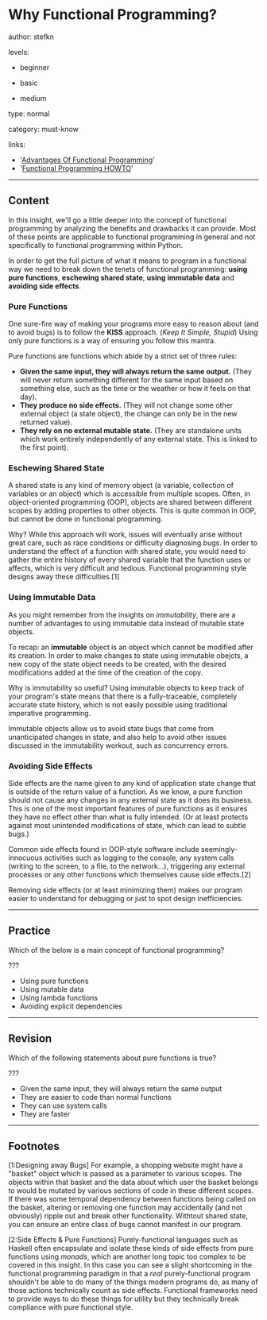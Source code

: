 # Why Functional Programming?

author: stefkn

levels:

  - beginner

  - basic

  - medium

type: normal

category: must-know

links:

  - '[Advantages Of Functional Programming](http://wiki.c2.com/?AdvantagesOfFunctionalProgramming)'
  - '[Functional Programming HOWTO](https://docs.python.org/2/howto/functional.html)'

---

## Content

In this insight, we'll go a little deeper into the concept of functional programming by analyzing the benefits and drawbacks it can provide. Most of these points are applicable to functional programming in general and not specifically to functional programming within Python.

In order to get the full picture of what it means to program in a functional way we need to break down the tenets of functional programming: **using pure functions**, **eschewing shared state**, **using immutable data** and **avoiding side effects**.

### Pure Functions

One sure-fire way of making your programs more easy to reason about (and to avoid bugs) is to follow the **KISS** approach. (*Keep It Simple, Stupid*) Using only pure functions is a way of ensuring you follow this mantra.

Pure functions are functions which abide by a strict set of three rules:

 - **Given the same input, they will always return the same output.** (They will never return something different for the same input based on something else, such as the time or the weather or how it feels on that day).
 - **They produce no side effects.** (They will not change some other external object (a state object), the change can only be in the new returned value).
 - **They rely on no external mutable state.** (They are standalone units which work entirely independently of any external state. This is linked to the first point).

### Eschewing Shared State

A shared state is any kind of memory object (a variable, collection of variables or an object) which is accessible from multiple scopes. Often, in object-oriented programming (OOP), objects are shared between different scopes by adding properties to other objects. This is quite common in OOP, but cannot be done in functional programming.

Why? While this approach will work, issues will eventually arise without great care, such as race conditions or difficulty diagnosing bugs. In order to understand the effect of a function with shared state, you would need to gather the entire history of every shared variable that the function uses or affects, which is very difficult and tedious. Functional programming style designs away these difficulties.[1]

### Using Immutable Data

As you might remember from the insights on *immutability*, there are a number of advantages to using immutable data instead of mutable state objects.

To recap: an **immutable** object is an object which cannot be modified after its creation. In order to make changes to state using immutable obejcts, a new copy of the state object needs to be created, with the desired modifications added at the time of the creation of the copy.

Why is immutability so useful? Using immutable objects to keep track of your program's state means that there is a fully-traceable, completely accurate state history, which is not easily possible using traditional imperative programming.

Immutable objects allow us to avoid state bugs that come from unanticipated changes in state, and also help to avoid other issues discussed in the immutability workout, such as concurrency errors.

### Avoiding Side Effects

Side effects are the name given to any kind of application state change that is outside of the return value of a function. As we know, a pure function should not cause any changes in any external state as it does its business. This is one of the most important features of pure functions as it ensures they have no effect other than what is fully intended. (Or at least protects against most unintended modifications of state, which can lead to subtle bugs.)

Common side effects found in OOP-style software include seemingly-innocuous activities such as logging to the console, any system calls (writing to the screen, to a file, to the network...), triggering any external processes or any other functions which themselves cause side effects.[2]

Removing side effects (or at least minimizing them) makes our program easier to understand for debugging or just to spot design inefficiencies.

---

## Practice

Which of the below is a main concept of functional programming?

???

* Using pure functions
* Using mutable data
* Using lambda functions
* Avoiding explicit dependencies

---

## Revision

Which of the following statements about pure functions is true?

???

* Given the same input, they will always return the same output
* They are easier to code than normal functions
* They can use system calls
* They are faster

---

## Footnotes

[1:Designing away Bugs]
For example, a shopping website might have a "basket" object which is passed as a parameter to various scopes. The objects within that basket and the data about which user the basket belongs to would be mutated by various sections of code in these different scopes. If there was some temporal dependency between functions being called on the basket, altering or removing one function may accidentally (and not obviously) ripple out and break other functionality. Withtout shared state, you can ensure an entire class of bugs cannot manifest in our program.

[2:Side Effects & Pure Functions]
Purely-functional languages such as Haskell often encapsulate and isolate these kinds of side effects from pure functions using *monads*, which are another long topic too complex to be covered in this insight. In this case you can see a slight shortcoming in the functional programming paradigm in that a *real* purely-functional program shouldn't be able to do many of the things modern programs do, as many of those actions technically count as side effects. Functional frameworks need to provide ways to do these things for utility but they technically break compliance with pure functional style.